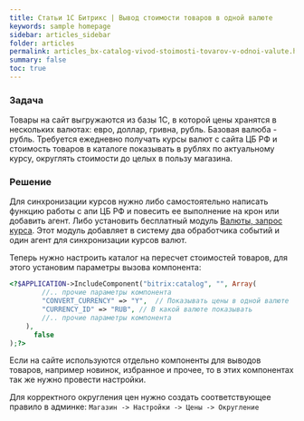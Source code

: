 ```yaml
---
title: Статьи 1С Битрикс | Вывод стоимости товаров в одной валюте
keywords: sample homepage
sidebar: articles_sidebar
folder: articles
permalink: articles_bx-catalog-vivod-stoimosti-tovarov-v-odnoi-valute.html
summary: false
toc: true
---
```


### Задача

Товары на сайт выгружаются из базы 1С, в которой цены хранятся в нескольких валютах: евро, доллар, гривна, рубль.
Базовая валюба - рубль. Требуется ежедневно получать курсы валют с сайта ЦБ РФ и стоимость товаров в каталоге показывать в рублях 
по актуальному курсу, округлять стоимости до целых в пользу магазина.

### Решение

Для синхронизации курсов нужно либо самостоятельно написать функцию работы с апи ЦБ РФ и повесить ее выполнение на крон 
или добавить агент. Либо установить бесплатный модуль [Валюты, запрос курса](http://marketplace.1c-bitrix.ru/solutions/asd.currencyrate/). 
Этот модуль добавляет в систему два обработчика событий и один агент для синхронизации курсов валют.

Теперь нужно настроить каталог на пересчет стоимостей товаров, для этого установим параметры вызова компонента:

```php
<?$APPLICATION->IncludeComponent("bitrix:catalog", "", Array(
        //.. прочие параметры компонента
        "CONVERT_CURRENCY" => "Y",	// Показывать цены в одной валюте
        "CURRENCY_ID" => "RUB", // В какой валюте показывать
        //.. прочие параметры компонента
    ),
	  false
);?>
```

Если на сайте используются отдельно компоненты для выводов товаров, например новинок, избранное и прочее, то в этих компонентах
так же нужно провести настройки.

Для корректного округления цен нужно создать соответствующее правило в админке: 
```Магазин -> Настройки -> Цены -> Округление```
